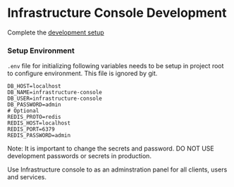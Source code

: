 # Infrastructure Console Development

Complete the [development setup](../development/README.md)

### Setup Environment

`.env` file for initializing following variables needs to be setup in project root to configure environment. This file is ignored by git.

```shell
DB_HOST=localhost
DB_NAME=infrastructure-console
DB_USER=infrastructure-console
DB_PASSWORD=admin
# Optional
REDIS_PROTO=redis
REDIS_HOST=localhost
REDIS_PORT=6379
REDIS_PASSWORD=admin
```

Note: It is important to change the secrets and password. DO NOT USE development passwords or secrets in production.

Use Infrastructure console to as an adminstration panel for all clients, users and services.
